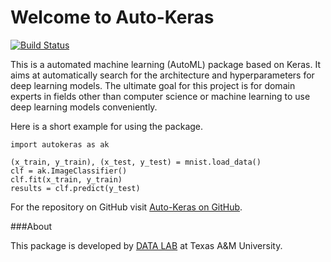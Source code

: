# Welcome to Auto-Keras

[![Build Status](https://travis-ci.org/jhfjhfj1/autokeras.svg?branch=master)](https://travis-ci.org/jhfjhfj1/autokeras)

This is a automated machine learning (AutoML) package based on Keras. 
It aims at automatically search for the architecture and hyperparameters for deep learning models.
The ultimate goal for this project is for domain experts in fields other than computer science or machine learning
to use deep learning models conveniently.

Here is a short example for using the package.

    
    import autokeras as ak
    
    (x_train, y_train), (x_test, y_test) = mnist.load_data()
    clf = ak.ImageClassifier()
    clf.fit(x_train, y_train)
    results = clf.predict(y_test)

For the repository on GitHub visit [Auto-Keras on GitHub](https://github.com/jhfjhfj1/autokeras).


###About

This package is developed by [DATA LAB](http://faculty.cs.tamu.edu/xiahu/) at Texas A&M University.
